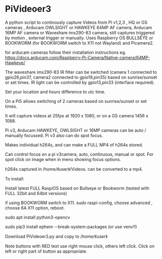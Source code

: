 # PiVideoer3


A python script to continously capture Videos from Pi v1,2,3 , HQ or GS cameras , Arducam OWLSIGHT or HAWKEYE 64MP AF camera, Arducam 16MP AF camera or Waveshare imx290-83 camera, still captures triggered by motion , external trigger or manually. 
Uses Raspberry OS BULLSEYE or BOOKWORM (for BOOKWORM switch to X11 not Wayland) and Picamera2.

for arducam cameras follow their installation instructions eg. https://docs.arducam.com/Raspberry-Pi-Camera/Native-camera/64MP-Hawkeye/

The waveshare imx290-83 IR filter can be switched (camera 1 connected to gpio26,pin37, camera2 connected to gpio19,pin35) based on sunrise/sunset or set times. IR light can be controlled by gpio13,pin33 (interface required). 

Set your location and hours difference to utc time.

On a Pi5 allows switching of 2 cameras based on sunrise/sunset or set times.

It will capture videos at 25fps at 1920 x 1080, or on a GS camera 1456 x 1088.

Pi v3, Arducam HAWKEYE, OWLSIGHT or 16MP cameras can be auto / manually focussed. Pi v3 also can do spot focus.

Makes individual h264s, and can make a FULL MP4 of h264s stored.

Can control focus on a pi v3camera, auto, continuous,  manual or spot. For spot click on image when in menu showing focus options.

h264s captured in /home/《user》/Videos. can be converted to a mp4.

To install:

Install latest FULL RaspiOS based on Bullseye or Bookworm (tested with FULL 32bit and 64bit versions)

if using BOOKWORM switch to X11. sudo raspi-config, choose advanced , choose 6A X11 option, reboot.

sudo apt install python3-opencv

sudo pip3 install ephem --break-system-packages (or use venv!!)

Download PiVideoer3.py and copy to /home/《user》

Note buttons with RED text use right mouse click, others left click. Click on left or right part of button as appropriate.

